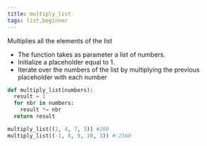 ```yaml
---
title: multiply_list
tags: list,beginner
---
```


Multiplies all the elements of the list

- The function takes as parameter a list of numbers.
- Initialize a placeholder equal to 1.
- Iterate over the numbers of the list by multiplying the previous placeholder with each number

```py
def multiply_list(numbers):
  result = 1
  for nbr in numbers:
    result *= nbr
  return result
```

```py
multiply_list((2, 4, 7, 5)) #280
multiply_list((-1, 8, 9, 10, 3)) #-2160
```
